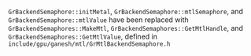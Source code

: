 `GrBackendSemaphore::initMetal`, `GrBackendSemaphore::mtlSemaphore`, and
`GrBackendSemaphore::mtlValue` have been replaced with `GrBackendSemaphores::MakeMtl`,
`GrBackendSemaphores::GetMtlHandle`, and `GrBackendSemaphores::GetMtlValue`, defined in
`include/gpu/ganesh/mtl/GrMtlBackendSemaphore.h`